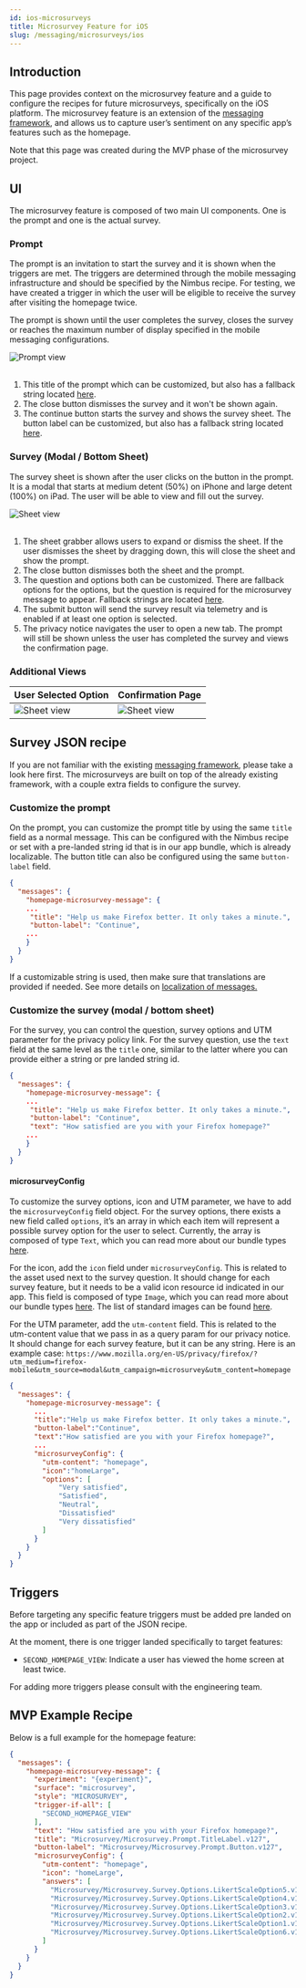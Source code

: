 ```yaml
---
id: ios-microsurveys
title: Microsurvey Feature for iOS
slug: /messaging/microsurveys/ios
---
```

## Introduction
This page provides context on the microsurvey feature and a guide to configure the recipes for future microsurveys, specifically on the iOS platform. The microsurvey feature is an extension of the [messaging framework](/messaging/mobile-messaging), and allows us to capture user’s sentiment on any specific app’s features such as the homepage.

Note that this page was created during the MVP phase of the microsurvey project.

## UI
The microsurvey feature is composed of two main UI components. One is the prompt and one is the actual survey.

### Prompt

The prompt is an invitation to start the survey and it is shown when the triggers are met. The triggers are determined through the mobile messaging infrastructure and should be specified by the Nimbus recipe. For testing, we have created a trigger in which the user will be eligible to receive the survey after visiting the homepage twice.

The prompt is shown until the user completes the survey, closes the survey or reaches the maximum number of display specified in the mobile messaging configurations.

<img src="/img/messaging/microsurveys/ios-prompt.png" alt="Prompt view" className="img-sm"/>
<br/><br/>

1. This title of the prompt which can be customized, but also has a fallback string located [here](https://github.com/mozilla-mobile/firefox-ios/blob/f7cd5ff5cbd9e7100c2cb9ae7b7278f3958dfa3f/firefox-ios/Client/Frontend/Strings.swift#L1361).
2. The close button dismisses the survey and it won't be shown again.
3. The continue button starts the survey and shows the survey sheet. The button label can be customized, but also has a fallback string located [here](https://github.com/mozilla-mobile/firefox-ios/blob/f7cd5ff5cbd9e7100c2cb9ae7b7278f3958dfa3f/firefox-ios/Client/Frontend/Strings.swift#L1366).

### Survey (Modal / Bottom Sheet)

The survey sheet is shown after the user clicks on the button in the prompt. It is a modal that starts at medium detent (50%) on iPhone and large detent (100%) on iPad. The user will be able to view and fill out the survey.

<img src="/img/messaging/microsurveys/ios-sheet.png" alt="Sheet view" className="img-sm"/>
<br/><br/>

1. The sheet grabber allows users to expand or dismiss the sheet. If the user dismisses the sheet by dragging down, this will close the sheet and show the prompt.
2. The close button dismisses both the sheet and the prompt.
3. The question and options both can be customized. There are fallback options for the options, but the question is required for the microsurvey message to appear. Fallback strings are located [here](https://github.com/mozilla-mobile/firefox-ios/blob/f7cd5ff5cbd9e7100c2cb9ae7b7278f3958dfa3f/firefox-ios/Client/Frontend/Strings.swift#L1420).
4. The submit button will send the survey result via telemetry and is enabled if at least one option is selected.
5. The privacy notice navigates the user to open a new tab. The prompt will still be shown unless the user has completed the survey and views the confirmation page.

### Additional Views
| User Selected Option    | Confirmation Page |
| ----------------------- | ----------------- | 
| <img src="/img/messaging/microsurveys/ios-user-selected-option.png" alt="Sheet view" className="img-sm"/> | <img src="/img/messaging/microsurveys/ios-confirmation.png" alt="Sheet view" className="img-sm"/> |

## Survey JSON recipe
If you are not familiar with the existing [messaging framework](/messaging/mobile-messaging), please take a look here first. The microsurveys are built on top of the already existing framework, with a couple extra fields to configure the survey.

### Customize the prompt

On the prompt, you can customize the prompt title by using the same `title` field as a normal message. This can be configured with the Nimbus recipe or set with a pre-landed string id that is in our app bundle, which is already localizable. The button title can also be configured using the same `button-label` field.

```json
{
  "messages": {
    "homepage-microsurvey-message": {
    ...
     "title": "Help us make Firefox better. It only takes a minute.",
     "button-label": "Continue",
    ...
    }
  }
}

```

If a customizable string is used, then make sure that translations are provided if needed. See more details on [localization of messages.](/messaging/mobile-messaging#localization-of-messages)

### Customize the survey (modal / bottom sheet)

For the survey, you can control the question, survey options and UTM parameter for the privacy policy link. For the survey question, use the `text` field at the same level as the `title` one, similar to the latter where you can provide either a string or pre landed string id.

```json
{
  "messages": {
    "homepage-microsurvey-message": {
    ...
     "title": "Help us make Firefox better. It only takes a minute.",
     "button-label": "Continue",
     "text": "How satisfied are you with your Firefox homepage?"
    ...
    }
  }
}
```

#### microsurveyConfig

To customize the survey options, icon and UTM parameter, we have to add the `microsurveyConfig` field object. For the survey options, there exists a new field called `options`, it’s an array in which each item will represent a possible survey option for the user to select. Currently, the array is composed of type `Text`, which you can read more about our bundle types [here](https://experimenter.info/fml-spec/#bundle-types).

For the icon, add the `icon` field under `microsurveyConfig`. This is related to the asset used next to the survey question. It should change for each survey feature, but it needs to be a valid icon resource id indicated in our app. This field is composed of type `Image`, which you can read more about our bundle types [here](https://experimenter.info/fml-spec/#bundle-types). The list of standard images can be found [here](https://github.com/mozilla-mobile/firefox-ios/blob/main/BrowserKit/Sources/Common/Constants/StandardImageIdentifiers.swift).

For the UTM parameter, add the `utm-content` field. This is related to the utm-content value that we pass in as a query param for our privacy notice. It should change for each survey feature, but it can be any string. Here is an example case: 
`https://www.mozilla.org/en-US/privacy/firefox/?utm_medium=firefox-mobile&utm_source=modal&utm_campaign=microsurvey&utm_content=homepage`


```json
{
  "messages": {
    "homepage-microsurvey-message": {
      ...
      "title":"Help us make Firefox better. It only takes a minute.",
      "button-label":"Continue",
      "text":"How satisfied are you with your Firefox homepage?",
      ...
      "microsurveyConfig": {
        "utm-content": "homepage",
        "icon":"homeLarge",
        "options": [
            "Very satisfied", 
            "Satisfied",
            "Neutral", 
            "Dissatisfied"
            "Very dissatisfied" 
        ]
      }
    }
  }
}

```

## Triggers
Before targeting any specific feature triggers must be added pre landed on the app or included as part of the JSON recipe.

At the moment, there is one trigger landed specifically to target features:
* `SECOND_HOMEPAGE_VIEW`: Indicate a user has viewed the home screen at least twice.

For adding more triggers please consult with the engineering team.


## MVP Example Recipe
Below is a full example for the homepage feature:

```json
{
  "messages": {
    "homepage-microsurvey-message": {
      "experiment": "{experiment}",
      "surface": "microsurvey",
      "style": "MICROSURVEY",
      "trigger-if-all": [
        "SECOND_HOMEPAGE_VIEW"
      ],
      "text": "How satisfied are you with your Firefox homepage?",
      "title": "Microsurvey/Microsurvey.Prompt.TitleLabel.v127",
      "button-label": "Microsurvey/Microsurvey.Prompt.Button.v127",
      "microsurveyConfig": {
        "utm-content": "homepage",
        "icon": "homeLarge",
        "answers": [
          "Microsurvey/Microsurvey.Survey.Options.LikertScaleOption5.v127",
          "Microsurvey/Microsurvey.Survey.Options.LikertScaleOption4.v127",
          "Microsurvey/Microsurvey.Survey.Options.LikertScaleOption3.v127",
          "Microsurvey/Microsurvey.Survey.Options.LikertScaleOption2.v127",
          "Microsurvey/Microsurvey.Survey.Options.LikertScaleOption1.v127",
          "Microsurvey/Microsurvey.Survey.Options.LikertScaleOption6.v129"
        ]
      }
    }
  }
}
```